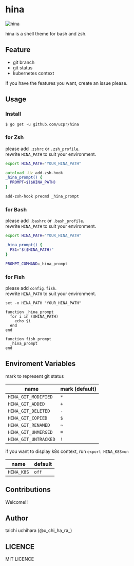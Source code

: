 # hina

![hina](./screen.png "hina")

hina is a shell theme for bash and zsh.

## Feature
- git branch
- git status
- kubernetes context

If you have the features you want, create an issue please.

## Usage

### Install
```
$ go get -u github.com/ucpr/hina
```

### for Zsh
please add `.zshrc` or `.zsh_profile`.  
rewrite `HINA_PATH` to suit your environment.
```zsh
export HINA_PATH="YOUR_HINA_PATH"

autoload -Uz add-zsh-hook
_hina_prompt() {
  PROMPT=$($HINA_PATH)
}

add-zsh-hook precmd _hina_prompt
```

### for Bash

please add `.bashrc` or `.bash_profile`.  
rewrite `HINA_PATH` to suit your environment.
```bash
export HINA_PATH="YOUR_HINA_PATH"

_hina_prompt() {
  PS1="$($HINA_PATH)"
}

PROMPT_COMMAND=_hina_prompt
```

### for Fish

please add `config.fish`.  
rewrite `HINA_PATH` to suit your environment.
```fish
set -x HINA_PATH "YOUR_HINA_PATH"

function _hina_prompt
  for i in ($HINA_PATH)
    echo $i
  end
end

function fish_prompt
  _hina_prompt
end
```

## Enviroment Variables

mark to represent git status

| name                 | mark (default) |
|----------------------|----------------|
| `HINA_GIT_MODIFIED`  | `*`            |
| `HINA_GIT_ADDED`     | `+`            |
| `HINA_GIT_DELETED`   | `-`            |
| `HINA_GIT_COPIED`    | `$`            |
| `HINA_GIT_RENAMED`   | `~`            |
| `HINA_GIT_UNMERGED`  | `=`            |
| `HINA_GIT_UNTRACKED` | `!`            |

if you want to display k8s context, run `export HINA_K8S=on`

| name       | default   |
|------------|-----------|
| `HINA_K8S` | `off`     |

## Contributions
Welcome!!

## Author
taichi uchihara (@u\_chi\_ha\_ra\_)

## LICENCE
MIT LICENCE
